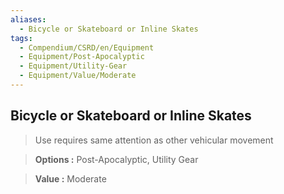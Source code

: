 ```yaml
---
aliases:
  - Bicycle or Skateboard or Inline Skates
tags:
  - Compendium/CSRD/en/Equipment
  - Equipment/Post-Apocalyptic
  - Equipment/Utility-Gear
  - Equipment/Value/Moderate
---
```

  
    
## Bicycle or Skateboard or Inline Skates    
    
>Use requires same attention as other vehicular movement    
> **Options :** Post-Apocalyptic, Utility Gear    
> **Value :** Moderate